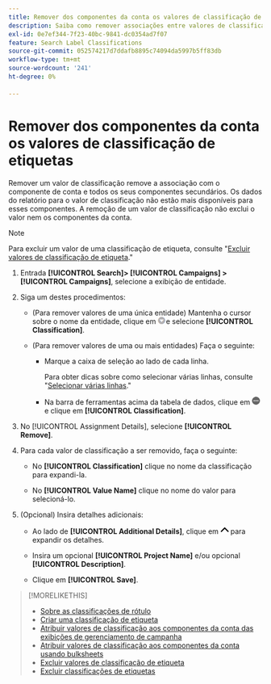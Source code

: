 ```yaml
---
title: Remover dos componentes da conta os valores de classificação de etiquetas
description: Saiba como remover associações entre valores de classificação de etiquetas e componentes de conta.
exl-id: 0e7ef344-7f23-40bc-9841-dc0354ad7f07
feature: Search Label Classifications
source-git-commit: 052574217d7ddafb8895c74094da5997b5ff83db
workflow-type: tm+mt
source-wordcount: '241'
ht-degree: 0%

---
```


# Remover dos componentes da conta os valores de classificação de etiquetas

Remover um valor de classificação remove a associação com o componente de conta e todos os seus componentes secundários. Os dados do relatório para o valor de classificação não estão mais disponíveis para esses componentes. A remoção de um valor de classificação não exclui o valor nem os componentes da conta.

>[!NOTE]
>
>Para excluir um valor de uma classificação de etiqueta, consulte &quot;[Excluir valores de classificação de etiqueta](classification-values-delete.md).&quot;

1. Entrada **[!UICONTROL Search]> [!UICONTROL Campaigns] >[!UICONTROL Campaigns]**, selecione a exibição de entidade.

1. Siga um destes procedimentos:

   * (Para remover valores de uma única entidade) Mantenha o cursor sobre o nome da entidade, clique em ![Botão Menu](/help/search-social-commerce/assets/arrow-dropdown-menu.png "Botão Menu")e selecione **[!UICONTROL Classification]**.

   * (Para remover valores de uma ou mais entidades) Faça o seguinte:

      * Marque a caixa de seleção ao lado de cada linha.

        Para obter dicas sobre como selecionar várias linhas, consulte &quot;[Selecionar várias linhas](/help/search-social-commerce/common-tasks/navigation-editing-selection/multiple-rows-select.md).&quot;

      * Na barra de ferramentas acima da tabela de dados, clique em ![Mais](/help/search-social-commerce/assets/more.png "Mais")e clique em **[!UICONTROL Classification]**.

1. No [!UICONTROL Assignment Details], selecione **[!UICONTROL Remove]**.

1. Para cada valor de classificação a ser removido, faça o seguinte:

   * No **[!UICONTROL Classification]** clique no nome da classificação para expandi-la.

   * No **[!UICONTROL Value Name]** clique no nome do valor para selecioná-lo.

1. (Opcional) Insira detalhes adicionais:

   * Ao lado de **[!UICONTROL Additional Details]**, clique em ![Abertura](/help/search-social-commerce/assets/chevron-up.png "Abertura") para expandir os detalhes.

   * Insira um opcional **[!UICONTROL Project Name]** e/ou opcional **[!UICONTROL Description]**.

   * Clique em **[!UICONTROL Save]**.

>[!MORELIKETHIS]
>
>* [Sobre as classificações de rótulo](classification-about.md)
>* [Criar uma classificação de etiqueta](classification-create.md)
>* [Atribuir valores de classificação aos componentes da conta das exibições de gerenciamento de campanha](classification-values-assign-campaign-management.md)
>* [Atribuir valores de classificação aos componentes da conta usando bulksheets](classification-values-assign-bulksheets.md)
>* [Excluir valores de classificação de etiqueta](classification-values-delete.md)
>* [Excluir classificações de etiquetas](classification-delete.md)
